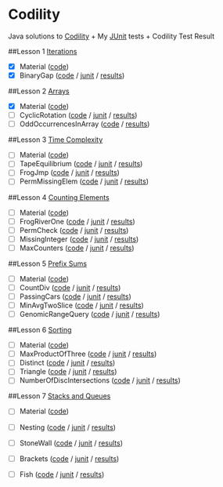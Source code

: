 # Codility
Java solutions to [Codility](https://codility.com/programmers/lessons/) + My [JUnit](http://junit.org/) tests + Codility Test Result

##Lesson 1 [Iterations](https://codility.com/programmers/lessons/18)
- [x] Material ([code](http://goo.gl/dt98Dk))
- [x] BinaryGap ([code](http://goo.gl/zDpj4G) / [junit](http://goo.gl/m2Abbg) / [results](https://codility.com/demo/results/trainingDTJXBY-VN9/))

##Lesson 2 [Arrays](https://codility.com/programmers/lessons/17)
- [x] Material ([code](http://goo.gl/ydVCkT))
- [ ] CyclicRotation ([code](http://goo.gl/xWQdgn) / [junit](#) / [results](#))
- [ ] OddOccurrencesInArray ([code](http://goo.gl/5i56AW) / [results](#))

##Lesson 3 [Time Complexity](https://codility.com/programmers/lessons/1)
- [ ] Material ([code](#))
- [ ] TapeEquilibrium ([code](#) / [junit](#) / [results](#))
- [ ] FrogJmp ([code](#) / [junit](#) / [results](#))
- [ ] PermMissingElem ([code](#) / [junit](#) / [results](#))

##Lesson 4 [Counting Elements](https://codility.com/programmers/lessons/2)
- [ ] Material ([code](#))
- [ ] FrogRiverOne ([code](#) / [junit](#) / [results](#))
- [ ] PermCheck ([code](#) / [junit](#) / [results](#))
- [ ] MissingInteger ([code](#) / [junit](#) / [results](#))
- [ ] MaxCounters ([code](#) / [junit](#) / [results](#))

##Lesson 5 [Prefix Sums](https://codility.com/programmers/lessons/3)
- [ ] Material ([code](#))
- [ ] CountDiv ([code](#) / [junit](#) / [results](#))
- [ ] PassingCars ([code](#) / [junit](#) / [results](#))
- [ ] MinAvgTwoSlice ([code](#) / [junit](#) / [results](#))
- [ ] GenomicRangeQuery ([code](#) / [junit](#) / [results](#))

##Lesson 6 [Sorting](https://codility.com/programmers/lessons/4)
- [ ] Material ([code](#))
- [ ] MaxProductOfThree ([code](#) / [junit](#) / [results](#))
- [ ] Distinct ([code](#) / [junit](#) / [results](#))
- [ ] Triangle ([code](#) / [junit](#) / [results](#))
- [ ] NumberOfDiscIntersections ([code](#) / [junit](#) / [results](#))

##Lesson 7 [Stacks and Queues](https://codility.com/programmers/lessons/5)
- [ ] Material ([code](#))
- [ ] Nesting ([code](#) / [junit](#) / [results](#))
- [ ] StoneWall ([code](#) / [junit](#) / [results](#))
- [ ] Brackets ([code](#) / [junit](#) / [results](#))
- [ ] Fish ([code](#) / [junit](#) / [results](#))

